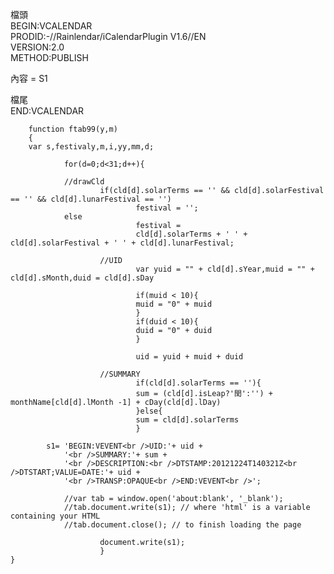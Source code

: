 檔頭  
BEGIN:VCALENDAR  
PRODID:-//Rainlendar/iCalendarPlugin V1.6//EN  
VERSION:2.0  
METHOD:PUBLISH  
  
  內容 = S1  
  
檔尾  
END:VCALENDAR  
  
        function ftab99(y,m)  
        {  
        var s,festivaly,m,i,yy,mm,d;  
				
                for(d=0;d<31;d++){  
  
                //drawCld  
                        if(cld[d].solarTerms == '' && cld[d].solarFestival == '' && cld[d].lunarFestival == '')  
                                festival = '';  
				else  
                                festival =   
                                cld[d].solarTerms + ' ' + cld[d].solarFestival + ' ' + cld[d].lunarFestival;  
					  
                        //UID  
                                var yuid = "" + cld[d].sYear,muid = "" + cld[d].sMonth,duid = cld[d].sDay  
					  
                                if(muid < 10){  
                                muid = "0" + muid  
                                }  
                                if(duid < 10){  
                                duid = "0" + duid  
                                }   
					  
                                uid = yuid + muid + duid  
					  
                        //SUMMARY  
                                if(cld[d].solarTerms == ''){  
                                sum = (cld[d].isLeap?'閏':'') + monthName[cld[d].lMonth -1] + cDay(cld[d].lDay)  
                                }else{  
                                sum = cld[d].solarTerms  
                                }  
  
			s1= 'BEGIN:VEVENT<br />UID:'+ uid +  
				'<br />SUMMARY:'+ sum +  
				'<br />DESCRIPTION:<br />DTSTAMP:20121224T140321Z<br />DTSTART;VALUE=DATE:'+ uid +  
				'<br />TRANSP:OPAQUE<br />END:VEVENT<br />';  
				  
				//var tab = window.open('about:blank', '_blank');  
				//tab.document.write(s1); // where 'html' is a variable containing your HTML  
				//tab.document.close(); // to finish loading the page  
				  
                        document.write(s1);  
                        }  
	}
